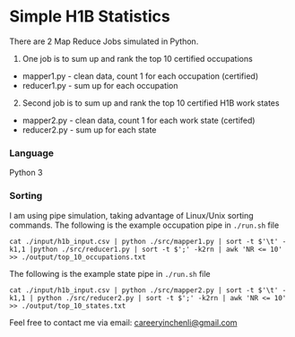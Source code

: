 # Simple H1B Statistics

There are 2 Map Reduce Jobs simulated in Python.

1. One job is to sum up and rank the top 10 certified occupations
 - mapper1.py - clean data, count 1 for each occupation (certified)
 - reducer1.py - sum up for each occupation
2. Second job is to sum up and rank the top 10 certified H1B work states
 - mapper2.py - clean data, count 1 for each work state (certifed)
 - reducer2.py - sum up for each state

### Language
Python 3

### Sorting
I am using pipe simulation, taking advantage of Linux/Unix sorting commands.
The following is the example occupation pipe in `./run.sh` file

```
cat ./input/h1b_input.csv | python ./src/mapper1.py | sort -t $'\t' -k1,1 |python ./src/reducer1.py | sort -t $';' -k2rn | awk 'NR <= 10' >> ./output/top_10_occupations.txt
```

The following is the example state pipe in `./run.sh` file

```
cat ./input/h1b_input.csv | python ./src/mapper2.py | sort -t $'\t' -k1,1 | python ./src/reducer2.py | sort -t $';' -k2rn | awk 'NR <= 10' >> ./output/top_10_states.txt
```

Feel free to contact me via email: careeryinchenli@gmail.com

 


